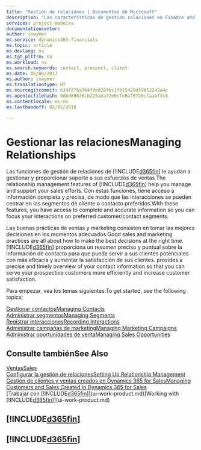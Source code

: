```yaml
---
title: "Gestión de relaciones | Documentos de Microsoft"
description: "Las características de gestión relaciones en Finance and Operations, Business edition admiten las acciones de ventas y le permiten acceder a la información sobre contactos y clientes potenciales para que pueda atender a los clientes de forma eficaz."
services: project-madeira
documentationcenter: 
author: jswymer
ms.service: dynamics365-financials
ms.topic: article
ms.devlang: na
ms.tgt_pltfrm: na
ms.workload: na
ms.search.keywords: contact, prospect, client
ms.date: 06/06/2017
ms.author: jswymer
ms.translationtype: HT
ms.sourcegitcommit: b34f276a764f0e828fbc1f015429df9852242a4c
ms.openlocfilehash: 0dbd88620cb225aea72e6cfe6af5720cfaabf3c8
ms.contentlocale: es-mx
ms.lasthandoff: 02/02/2018

---
```

# <a name="managing-relationships"></a><span data-ttu-id="ede6f-103">Gestionar las relaciones</span><span class="sxs-lookup"><span data-stu-id="ede6f-103">Managing Relationships</span></span>
<span data-ttu-id="ede6f-104">Las funciones de gestión de relaciones de [!INCLUDE[d365fin](includes/d365fin_md.md)] le ayudan a gestionar y proporcionar soporte a sus esfuerzos de ventas.</span><span class="sxs-lookup"><span data-stu-id="ede6f-104">The relationship management features of [!INCLUDE[d365fin](includes/d365fin_md.md)] help you manage and support your sales efforts.</span></span> <span data-ttu-id="ede6f-105">Con estas funciones, tiene acceso a información completa y precisa, de modo que las interacciones se pueden centrar en los segmentos de cliente o contacto preferidos.</span><span class="sxs-lookup"><span data-stu-id="ede6f-105">With these features, you have access to complete and accurate information so you can focus your interactions on preferred customer/contact segments.</span></span>

<span data-ttu-id="ede6f-106">Las buenas prácticas de ventas y marketing consisten en tomar las mejores decisiones en los momentos adecuados.</span><span class="sxs-lookup"><span data-stu-id="ede6f-106">Good sales and marketing practices are all about how to make the best decisions at the right time.</span></span> [!INCLUDE[d365fin](includes/d365fin_md.md)]<span data-ttu-id="ede6f-107"> proporciona un resumen preciso y puntual sobre la información de contacto para que pueda servir a sus clientes potenciales con más eficacia y aumentar la satisfacción de sus clientes.</span><span class="sxs-lookup"><span data-stu-id="ede6f-107"> provides a precise and timely overview of your contact information so that you can serve your prospective customers more efficiently and increase customer satisfaction.</span></span>

<span data-ttu-id="ede6f-108">Para empezar, vea los temas siguientes:</span><span class="sxs-lookup"><span data-stu-id="ede6f-108">To get started, see the following topics:</span></span>

[<span data-ttu-id="ede6f-109">Gestionar contactos</span><span class="sxs-lookup"><span data-stu-id="ede6f-109">Managing Contacts</span></span>](marketing-contacts.md)  
[<span data-ttu-id="ede6f-110">Administrar segmentos</span><span class="sxs-lookup"><span data-stu-id="ede6f-110">Managing Segments</span></span>](marketing-segments.md)  
[<span data-ttu-id="ede6f-111">Registrar interacciones</span><span class="sxs-lookup"><span data-stu-id="ede6f-111">Recording Interactions</span></span>](marketing-interactions.md)  
[<span data-ttu-id="ede6f-112">Administrar campañas de marketing</span><span class="sxs-lookup"><span data-stu-id="ede6f-112">Managing Marketing Campaigns</span></span>](marketing-campaigns.md)  
[<span data-ttu-id="ede6f-113">Administrar oportunidades de venta</span><span class="sxs-lookup"><span data-stu-id="ede6f-113">Managing Sales Opportunities</span></span>](marketing-manage-sales-opportunities.md)

## <a name="see-also"></a><span data-ttu-id="ede6f-114">Consulte también</span><span class="sxs-lookup"><span data-stu-id="ede6f-114">See Also</span></span>
[<span data-ttu-id="ede6f-115">Ventas</span><span class="sxs-lookup"><span data-stu-id="ede6f-115">Sales</span></span>](sales-manage-sales.md)  
[<span data-ttu-id="ede6f-116">Configurar la gestión de relaciones</span><span class="sxs-lookup"><span data-stu-id="ede6f-116">Setting Up Relationship Management</span></span>](marketing-setup-marketing.md)  
[<span data-ttu-id="ede6f-117">Gestión de clientes y ventas creados en Dynamics 365 for Sales</span><span class="sxs-lookup"><span data-stu-id="ede6f-117">Managing Customers and Sales Created in Dynamics 365 for Sales</span></span>](marketing-integrate-dynamicscrm.md)  
<span data-ttu-id="ede6f-118">[Trabajar con [!INCLUDE[d365fin](includes/d365fin_md.md)]](ui-work-product.md)</span><span class="sxs-lookup"><span data-stu-id="ede6f-118">[Working with [!INCLUDE[d365fin](includes/d365fin_md.md)]](ui-work-product.md)</span></span>  

## [!INCLUDE[d365fin](includes/free_trial_md.md)]  
## [!INCLUDE[d365fin](includes/training_link_md.md)]

